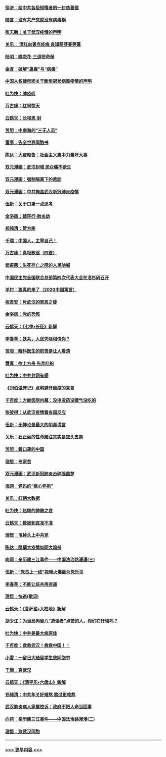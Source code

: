 #### [徐济：给中共各级知情者的一封劝善信](../pages/nsc993/n11868561.md?t=02150333) 
#### [陆言：没有共产党就没有病毒祸](../pages/nsc993/n11868232.md?t=02150333) 
#### [张志鹏：关于武汉疫情的声明](../pages/nsc993/n11867182.md?t=02150333) 
#### [关乐： 漂红向善克疫病 良知萌芽春笋蓬](../pages/nsc993/n11865710.md?t=02150333) 
#### [陆明：蝶恋花‧三退把命保](../pages/nsc993/n11865673.md?t=02150333) 
#### [金言：破解“蛊毒”与“病毒”](../pages/nsc993/n11864103.md?t=02150333) 
#### [中国人权律师团关于新型冠状病毒疫情的声明](../pages/nsc993/n11864249.md?t=02150333) 
#### [吐为快：肺疫叹](../pages/nsc993/n11864027.md?t=02150333) 
#### [万古缘：红祸惊天](../pages/nsc993/n11864079.md?t=02150333) 
#### [云鹤天：长相思‧封](../pages/nsc993/n11864006.md?t=02150333) 
#### [苦胆：中南海的“三无人员”](../pages/nsc993/n11862997.md?t=02150333) 
#### [雷亭：告全世界同胞书](../pages/nsc993/n11862572.md?t=02150333) 
#### [陈达：大疫昭告：社会主义集中力量坏大事](../pages/nsc993/n11859419.md?t=02150333) 
#### [双元漫画：武汉封城 民众痛不欲生](../pages/nsc993/n11859287.md?t=02150333) 
#### [双元漫画：强制隔离下的悲剧](../pages/nsc993/n11859244.md?t=02150333) 
#### [双元漫画：中共掩盖武汉新冠肺炎疫情](../pages/nsc993/n11858249.md?t=02150333) 
#### [伍新：关于口罩一点思考](../pages/nsc993/n11859195.md?t=02150333) 
#### [金浴凤：踏莎行‧肺炎劫](../pages/nsc993/n11858227.md?t=02150333) 
#### [郑纯清：赞方彬](../pages/nsc993/n11856803.md?t=02150333) 
#### [千瑞；中国人，主宰自己！](../pages/nsc993/n11856793.md?t=02150333) 
#### [万古缘：真相歌谣（四首）](../pages/nsc993/n11856263.md?t=02150333) 
#### [武振荣：生死存亡之际的人民呐喊](../pages/nsc993/n11856256.md?t=02150333) 
#### [中国民主党全国联合总部第四次代表大会在洛杉矶召开](../pages/nsc993/n11856344.md?t=02150333) 
#### [羊村：狼真的来了（2020中国寓言）](../pages/nsc993/n11856229.md?t=02150333) 
#### [祝君安：斥武汉的邪恶之徒](../pages/nsc993/n11855861.md?t=02150333) 
#### [金浴凤：党的恐怖](../pages/nsc993/n11855849.md?t=02150333) 
#### [云鹤天：《七律▪长征》新解](../pages/nsc993/n11855479.md?t=02150333) 
#### [李春草：妖共，人民凭啥相信你？](../pages/nsc993/n11855196.md?t=02150333) 
#### [苦胆：眼科医生的职责是让人看清](../pages/nsc993/n11853840.md?t=02150333) 
#### [慧真：欲上方舟 先弃红船](../pages/nsc993/n11853483.md?t=02150333) 
#### [吐为快：中共封网有感](../pages/nsc993/n11852575.md?t=02150333) 
#### [《刘伯温碑记》点明避开瘟疫的真言](../pages/nsc993/n11852128.md?t=02150333) 
#### [千百度：方舱医院内幕：没电没药没暖气没吃的](../pages/nsc993/n11850211.md?t=02150333) 
#### [张彼得：从武汉疫情看各国反应](../pages/nsc993/n11850102.md?t=02150333) 
#### [伍新：无神论是最大的阴毒谎言](../pages/nsc993/n11846129.md?t=02150333) 
#### [关乐：石正丽的性命赌注其实是空头支票](../pages/nsc993/n11846109.md?t=02150333) 
#### [苦胆：戴口罩的中国](../pages/nsc993/n11845576.md?t=02150333) 
#### [理悟：专家苦](../pages/nsc993/n11845564.md?t=02150333) 
#### [双元漫画：武汉新冠肺炎击碎强国梦](../pages/nsc993/n11843320.md?t=02150333) 
#### [海网：党妈的“瘟心怀抱”](../pages/nsc993/n11840740.md?t=02150333) 
#### [关乐：红朝大数据](../pages/nsc993/n11840675.md?t=02150333) 
#### [吐为快：赵粉的肺腑之哀](../pages/nsc993/n11840618.md?t=02150333) 
#### [云鹤天：数据到底准不准](../pages/nsc993/n11840325.md?t=02150333) 
#### [理悟：甩掉头上中共党](../pages/nsc993/n11838826.md?t=02150333) 
#### [陈达：隐瞒大疫情如同大暗杀](../pages/nsc993/n11838771.md?t=02150333) 
#### [向莉：亲历建三江事件——中国法治路漫漫(三)](../pages/nsc993/n11831825.md?t=02150333) 
#### [伍新：“党员上一线”视频火爆最为党乐见](../pages/nsc993/n11838200.md?t=02150333) 
#### [李春草：不能让妖共再逍遥](../pages/nsc993/n11838102.md?t=02150333) 
#### [理悟：快逃(歌词)](../pages/nsc993/n11838083.md?t=02150333) 
#### [云鹤天：《菩萨蛮▪大柏地》新解](../pages/nsc993/n11838059.md?t=02150333) 
#### [胡少江：为当局拘留八“造谣者”点赞的人，你们在忏悔吗？](../pages/nsc993/n11836801.md?t=02150333) 
#### [吐为快：中共是最大病原体](../pages/nsc993/n11836748.md?t=02150333) 
#### [千百度：救救武汉！救救中国！！](../pages/nsc993/n11836145.md?t=02150333) 
#### [小雪：一留日大陆留学生致同胞书](../pages/nsc993/n11834624.md?t=02150333) 
#### [千瑞：哀武汉](../pages/nsc993/n11833647.md?t=02150333) 
#### [云鹤天：《清平乐▪六盘山》新解](../pages/nsc993/n11833611.md?t=02150333) 
#### [郑纯清：中共年关好难熬 熬过更难熬](../pages/nsc993/n11833489.md?t=02150333) 
#### [武汉肺炎病人家属控诉：政府不把人命当回事](../pages/nsc993/n11833205.md?t=02150333) 
#### [向莉：亲历建三江事件——中国法治路漫漫(二)](../pages/nsc993/n11829102.md?t=02150333) 
#### [理悟：致武汉同胞](../pages/nsc993/n11831522.md?t=02150333) 

----
#### [ >>> 更早内容 <<< ](../indexes/nsc993-earlier.md)

